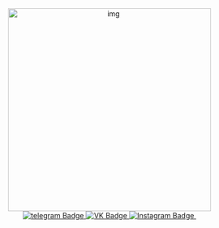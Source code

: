 <div align="center">  <img src="https://media.giphy.com/media/pWhWtKdqwOAco/giphy.gif" width='400' alt="img"/>
</div>

<div id="badges" align='center'>
  <a href="https://t.me/mitsufiro">
    <img src="https://img.shields.io/badge/telegram-blue?logo=telegram&logoColor=white?style=flat&" alt="telegram Badge"/>
  </a>
  <a href="https://vk.com/ashen_sight">
    <img src="https://img.shields.io/badge/VK-black?logo=VK&logoColor=white?style=flat&" alt="VK Badge"/>
  </a>
  <a href="instagram.com/ashen_sight">
    <img src="https://img.shields.io/badge/Instagram-black?logo=Instagram&logoColor=white?style=flat&" alt="Instagram Badge"/>
  </a>
  <img src="https://komarev.com/ghpvc/?username=mitsufiro&style=flat&color=blue" alt=""/>
</div>
